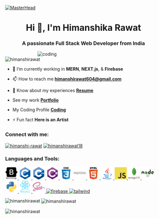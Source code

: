 [![MasterHead](https://i.pinimg.com/564x/7c/2b/ac/7c2bacf83a09e8390eb6802a57d22c88.jpg)](https://himanshirawat.io)
<h1 align="center">Hi 👋, I'm Himanshika Rawat</h1>
<h3 align="center">A passionate Full Stack Web Developer from India</h3>
<img align = "right" alt= "coding" width = "400" src="https://i.pinimg.com/564x/5a/87/28/5a872804c8b133c1f81d6e9b3769aa15.jpg">

<p align="left"> <img src="https://komarev.com/ghpvc/?username=himanshirawat&label=Profile%20views&color=0e75b6&style=flat" alt="himanshirawat" /> </p>

- 🌱 I’m currently working in **MERN**, **NEXT.js**, & **Firebase**

- 📫 How to reach me **himanshirawat604@gmail.com**

- 📄 Know about my experiences [**Resume**](https://drive.google.com/file/d/1x67EtykoM9Uk68ys-toOTd-1lrcjmsqD/view?usp=sharing)
  
- See my work [**Portfolio**](https://himanshirawat.github.io/Portfolio/)

- My Coding Profile [**Coding**](https://auth.geeksforgeeks.org/user/himanshirawat604/practice)

- ⚡ Fun fact **Here is an Artist**

<h3 align="left">Connect with me:</h3>
<p align="left">
<a href="https://linkedin.com/in/himanshi-rawat" target="blank"><img align="center" src="https://raw.githubusercontent.com/rahuldkjain/github-profile-readme-generator/master/src/images/icons/Social/linked-in-alt.svg" alt="himanshi-rawat" height="30" width="40" /></a>
<a href="https://instagram.com/himanshirawat18" target="blank"><img align="center" src="https://raw.githubusercontent.com/rahuldkjain/github-profile-readme-generator/master/src/images/icons/Social/instagram.svg" alt="himanshirawat18" height="30" width="40" /></a>
</p>


<h3 align="left">Languages and Tools:</h3>
<p align="left"> <a href="https://getbootstrap.com" target="_blank" rel="noreferrer"> <img src="https://raw.githubusercontent.com/devicons/devicon/master/icons/bootstrap/bootstrap-plain-wordmark.svg" alt="bootstrap" width="40" height="40"/> </a> <a href="https://www.cprogramming.com/" target="_blank" rel="noreferrer"> <img src="https://raw.githubusercontent.com/devicons/devicon/master/icons/c/c-original.svg" alt="c" width="40" height="40"/> </a> <a href="https://www.w3schools.com/cpp/" target="_blank" rel="noreferrer"> <img src="https://raw.githubusercontent.com/devicons/devicon/master/icons/cplusplus/cplusplus-original.svg" alt="cplusplus" width="40" height="40"/> </a> <a href="https://www.w3schools.com/cs/" target="_blank" rel="noreferrer"> <img src="https://raw.githubusercontent.com/devicons/devicon/master/icons/csharp/csharp-original.svg" alt="csharp" width="40" height="40"/> </a> <a href="https://www.w3schools.com/css/" target="_blank" rel="noreferrer"> <img src="https://raw.githubusercontent.com/devicons/devicon/master/icons/css3/css3-original-wordmark.svg" alt="css3" width="40" height="40"/> </a> <a href="https://expressjs.com" target="_blank" rel="noreferrer"> <img src="https://raw.githubusercontent.com/devicons/devicon/master/icons/express/express-original-wordmark.svg" alt="express" width="40" height="40"/> </a> <a href="https://www.w3.org/html/" target="_blank" rel="noreferrer"> <img src="https://raw.githubusercontent.com/devicons/devicon/master/icons/html5/html5-original-wordmark.svg" alt="html5" width="40" height="40"/> </a> <a href="https://www.java.com" target="_blank" rel="noreferrer"> <img src="https://raw.githubusercontent.com/devicons/devicon/master/icons/java/java-original.svg" alt="java" width="40" height="40"/> </a> <a href="https://developer.mozilla.org/en-US/docs/Web/JavaScript" target="_blank" rel="noreferrer"> <img src="https://raw.githubusercontent.com/devicons/devicon/master/icons/javascript/javascript-original.svg" alt="javascript" width="40" height="40"/> </a> <a href="https://www.mongodb.com/" target="_blank" rel="noreferrer"> <img src="https://raw.githubusercontent.com/devicons/devicon/master/icons/mongodb/mongodb-original-wordmark.svg" alt="mongodb" width="40" height="40"/> </a> <a href="https://nodejs.org" target="_blank" rel="noreferrer"> <img src="https://raw.githubusercontent.com/devicons/devicon/master/icons/nodejs/nodejs-original-wordmark.svg" alt="nodejs" width="40" height="40"/> </a> <a href="https://www.python.org" target="_blank" rel="noreferrer"> <img src="https://raw.githubusercontent.com/devicons/devicon/master/icons/python/python-original.svg" alt="python" width="40" height="40"/> </a> <a href="https://reactjs.org/" target="_blank" rel="noreferrer"> <img src="https://raw.githubusercontent.com/devicons/devicon/master/icons/react/react-original-wordmark.svg" alt="react" width="40" height="40"/> </a> <a href="https://sass-lang.com" target="_blank" rel="noreferrer"> <img src="https://raw.githubusercontent.com/devicons/devicon/master/icons/sass/sass-original.svg" alt="sass" width="40" height="40"/> </a > <a href="https://firebase.google.com/" target="_blank" rel="noreferrer"> <img src="https://www.vectorlogo.zone/logos/firebase/firebase-icon.svg" alt="firebase" width="40" height="40"/> </a> <a href="https://tailwindcss.com/" target="_blank" rel="noreferrer"> <img src="https://www.vectorlogo.zone/logos/tailwindcss/tailwindcss-icon.svg" alt="tailwind" width="40" height="40"/> </a></p>


<p><img align="left" src="https://github-readme-stats.vercel.app/api/top-langs?username=himanshirawat&show_icons=true&locale=en&layout=compact" alt="himanshirawat" /></p>

<p>&nbsp;<img align="center" src="https://github-readme-stats.vercel.app/api?username=himanshirawat&show_icons=true&locale=en" alt="himanshirawat" /></p>

<p><img align="center" src="https://github-readme-streak-stats.herokuapp.com/?user=himanshirawat&" alt="himanshirawat" /></p>

